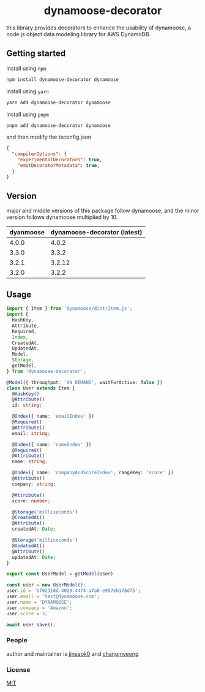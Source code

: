 
<h1 align="center">dynamoose-decorator</h1>

this library provides decorators to enhance the usability of dynamoose, a node.js object data modeling library for AWS DynamoDB.

## Getting started

install using `npm`

```bash
npm install dynamoose-decorator dynamoose
```

install using `yarn`

```bash
yarn add dynamoose-decorator dynamoose
```

install using `pnpm`

```bash
pnpm add dynamoose-decorator dynamoose
```

and then modify the tsconfig.json
```json
{
  "compilerOptions": {
    "experimentalDecorators": true,
    "emitDecoratorMetadata": true,
  }
}
```

## Version

major and middle versions of this package follow dynamoose, and the minor version follows dynamoose multiplied by 10.

| dyanmoose | dynamoose-decorator (latest) |
| --- | --- |
| 4.0.0 | 4.0.2 |
| 3.3.0 | 3.3.2 |
| 3.2.1 | 3.2.12 |
| 3.2.0 | 3.2.2 |

## Usage

```typescript
import { Item } from 'dynamoose/dist/Item.js';
import {
  HashKey,
  Attribute,
  Required,
  Index,
  CreatedAt,
  UpdatedAt,
  Model,
  Storage,
  getModel,
} from 'dynamoose-decorator';

@Model({ throughput: 'ON_DEMAND', waitForActive: false })
class User extends Item {
  @HashKey()
  @Attribute()
  id: string;

  @Index({ name: 'emailIndex' })
  @Required()
  @Attribute()
  email: string;

  @Index({ name: 'nameIndex' })
  @Required()
  @Attribute()
  name: string;

  @Index({ name: 'companyAndScoreIndex', rangeKey: 'score' })
  @Attribute()
  company: string;

  @Attribute()
  score: number;

  @Storage('milliseconds')
  @CreatedAt()
  @Attribute()
  createdAt: Date;

  @Storage('milliseconds')
  @UpdatedAt()
  @Attribute()
  updatedAt: Date;
}

export const UserModel = getModel(User)

const user = new UserModel();
user.id = 'bf02318d-4029-4474-a7a0-e957eb176d75';
user.email = 'test@dynamoose.com';
user.name = 'DYNAMOOSE';
user.company = 'Amazon';
user.score = 3;

await user.save();
```

### People

author and maintainer is [jinseok0](https://github.com/jinseok0) and [changmyeong](https://github.com/changmyeong)

### License

[MIT](LICENSE)
